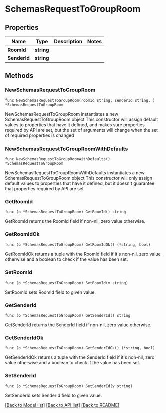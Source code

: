 # SchemasRequestToGroupRoom

## Properties

Name | Type | Description | Notes
------------ | ------------- | ------------- | -------------
**RoomId** | **string** |  | 
**SenderId** | **string** |  | 

## Methods

### NewSchemasRequestToGroupRoom

`func NewSchemasRequestToGroupRoom(roomId string, senderId string, ) *SchemasRequestToGroupRoom`

NewSchemasRequestToGroupRoom instantiates a new SchemasRequestToGroupRoom object
This constructor will assign default values to properties that have it defined,
and makes sure properties required by API are set, but the set of arguments
will change when the set of required properties is changed

### NewSchemasRequestToGroupRoomWithDefaults

`func NewSchemasRequestToGroupRoomWithDefaults() *SchemasRequestToGroupRoom`

NewSchemasRequestToGroupRoomWithDefaults instantiates a new SchemasRequestToGroupRoom object
This constructor will only assign default values to properties that have it defined,
but it doesn't guarantee that properties required by API are set

### GetRoomId

`func (o *SchemasRequestToGroupRoom) GetRoomId() string`

GetRoomId returns the RoomId field if non-nil, zero value otherwise.

### GetRoomIdOk

`func (o *SchemasRequestToGroupRoom) GetRoomIdOk() (*string, bool)`

GetRoomIdOk returns a tuple with the RoomId field if it's non-nil, zero value otherwise
and a boolean to check if the value has been set.

### SetRoomId

`func (o *SchemasRequestToGroupRoom) SetRoomId(v string)`

SetRoomId sets RoomId field to given value.


### GetSenderId

`func (o *SchemasRequestToGroupRoom) GetSenderId() string`

GetSenderId returns the SenderId field if non-nil, zero value otherwise.

### GetSenderIdOk

`func (o *SchemasRequestToGroupRoom) GetSenderIdOk() (*string, bool)`

GetSenderIdOk returns a tuple with the SenderId field if it's non-nil, zero value otherwise
and a boolean to check if the value has been set.

### SetSenderId

`func (o *SchemasRequestToGroupRoom) SetSenderId(v string)`

SetSenderId sets SenderId field to given value.



[[Back to Model list]](../README.md#documentation-for-models) [[Back to API list]](../README.md#documentation-for-api-endpoints) [[Back to README]](../README.md)


